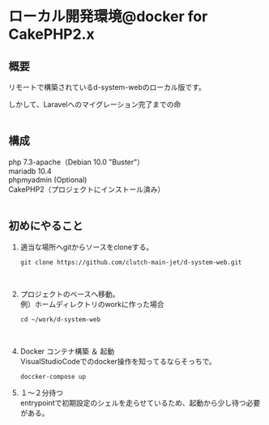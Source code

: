 # ローカル開発環境@docker for CakePHP2.x

## 概要
リモートで構築されているd-system-webのローカル版です。 

しかして、Laravelへのマイグレーション完了までの命  
<br>

## 構成
php 7.3-apache（Debian 10.0 "Buster"）  
mariadb 10.4  
phpmyadmin (Optional)  
CakePHP2（プロジェクトにインストール済み）  
<br>

## 初めにやること
1. 適当な場所へgitからソースをcloneする。  
    ```
    git clone https://github.com/clutch-main-jet/d-system-web.git
    ```  
<br>

2. プロジェクトのベースへ移動。  
    例）ホームディレクトリのworkに作った場合
    ```
    cd ~/work/d-system-web
    ```
<br>

4. Docker コンテナ構築 ＆ 起動  
    VisualStudioCodeでのdocker操作を知ってるならそっちで。
    ```
    doccker-compose up
    ```
5. １〜２分待つ  
    entrypointで初期設定のシェルを走らせているため、起動から少し待つ必要がある。
